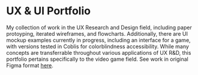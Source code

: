 # UX & UI Portfolio
My collection of work in the UX Research and Design field, including paper protoyping, iterated wireframes, and flowcharts. Additionally, there are UI mockup examples currently in progress, including an interface for a game, with versions tested in Coblis for colorblindness accessibility. While many concepts are transferrable throughout various applications of UX R&D, this portfolio pertains specifically to the video game field.
See work in original Figma format [here](https://www.figma.com/file/AtHMTNrtwwfYFg8wXYaMnc/Austin-Newman-UX%2FUI-for-Gaming---Assignments?node-id=1%3A104&t=QxyWoRpDyon0fRiW-1).

